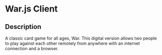 # War.js Client

## Description

A classic card game for all ages, War. This digital version allows two people to play against each other remotely from anywhere with an internet connection and a browser.

